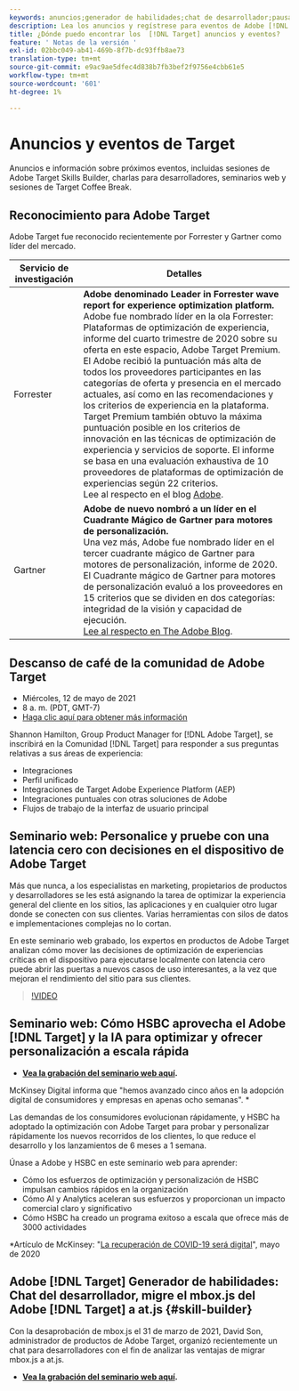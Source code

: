 ```yaml
---
keywords: anuncios;generador de habilidades;chat de desarrollador;pausa para café;eventos;bosque;gartner;seminario web
description: Lea los anuncios y regístrese para eventos de Adobe [!DNL Target] , incluidas las sesiones de Generador de habilidades, chats para desarrolladores y gestores de productos, seminarios web y mucho más.
title: ¿Dónde puedo encontrar los  [!DNL Target] anuncios y eventos?
feature: ' Notas de la versión '
exl-id: 02bbc049-ab41-469b-8f7b-dc93ffb8ae73
translation-type: tm+mt
source-git-commit: e9ac9ae5dfec4d838b7fb3bef2f9756e4cbb61e5
workflow-type: tm+mt
source-wordcount: '601'
ht-degree: 1%

---
```


# Anuncios y eventos de Target

Anuncios e información sobre próximos eventos, incluidas sesiones de Adobe Target Skills Builder, charlas para desarrolladores, seminarios web y sesiones de Target Coffee Break.

## Reconocimiento para Adobe Target

Adobe Target fue reconocido recientemente por Forrester y Gartner como líder del mercado.

| Servicio de investigación | Detalles |
| --- | --- |
| Forrester | **Adobe denominado Leader in Forrester wave report for experience optimization platform.**<br> Adobe fue nombrado líder en la ola Forrester: Plataformas de optimización de experiencia, informe del cuarto trimestre de 2020 sobre su oferta en este espacio, Adobe Target Premium. El Adobe recibió la puntuación más alta de todos los proveedores participantes en las categorías de oferta y presencia en el mercado actuales, así como en las recomendaciones y los criterios de experiencia en la plataforma. Target Premium también obtuvo la máxima puntuación posible en los criterios de innovación en las técnicas de optimización de experiencia y servicios de soporte. El informe se basa en una evaluación exhaustiva de 10 proveedores de plataformas de optimización de experiencias según 22 criterios.<br>Lee al respecto en el blog  [Adobe](https://blog.adobe.com/en/2020/11/24/adobe-named-leader-in-forrester-wave-report-experience-optimization-platforms.html). |
| Gartner | **Adobe de nuevo nombró a un líder en el Cuadrante Mágico de Gartner para motores de personalización.**<br> Una vez más, Adobe fue nombrado líder en el tercer cuadrante mágico de Gartner para motores de personalización, informe de 2020. El Cuadrante mágico de Gartner para motores de personalización evaluó a los proveedores en 15 criterios que se dividen en dos categorías: integridad de la visión y capacidad de ejecución.<br>[Lee al respecto en The Adobe Blog](https://theblog.adobe.com/adobe-again-named-leader-in-gartner-magic-quadrant-for-personalization-engines/). |

## Descanso de café de la comunidad de Adobe Target

* Miércoles, 12 de mayo de 2021
* 8 a. m. (PDT, GMT-7)
* [Haga clic aquí para obtener más información](https://experienceleaguecommunities.adobe.com/t5/adobe-target-discussions/at-community-q-amp-a-coffee-break-5-12-21-8am-pt-shannon/td-p/405341)

Shannon Hamilton, Group Product Manager for [!DNL Adobe Target], se inscribirá en la Comunidad [!DNL Target] para responder a sus preguntas relativas a sus áreas de experiencia:

* Integraciones
* Perfil unificado
* Integraciones de Target Adobe Experience Platform (AEP)
* Integraciones puntuales con otras soluciones de Adobe
* Flujos de trabajo de la interfaz de usuario principal

## Seminario web: Personalice y pruebe con una latencia cero con decisiones en el dispositivo de Adobe Target

Más que nunca, a los especialistas en marketing, propietarios de productos y desarrolladores se les está asignando la tarea de optimizar la experiencia general del cliente en los sitios, las aplicaciones y en cualquier otro lugar donde se conecten con sus clientes. Varias herramientas con silos de datos e implementaciones complejas no lo cortan.

En este seminario web grabado, los expertos en productos de Adobe Target analizan cómo mover las decisiones de optimización de experiencias críticas en el dispositivo para ejecutarse localmente con latencia cero puede abrir las puertas a nuevos casos de uso interesantes, a la vez que mejoran el rendimiento del sitio para sus clientes.

>[!VIDEO](https://video.tv.adobe.com/v/328148)

## Seminario web: Cómo HSBC aprovecha el Adobe [!DNL Target] y la IA para optimizar y ofrecer personalización a escala rápida

* **[Vea la grabación del seminario web aquí](https://seminars.adobeconnect.com/ps4ozlg7qfdy/?proto=true).**

McKinsey Digital informa que &quot;hemos avanzado cinco años en la adopción digital de consumidores y empresas en apenas ocho semanas&quot;. *

Las demandas de los consumidores evolucionan rápidamente, y HSBC ha adoptado la optimización con Adobe Target para probar y personalizar rápidamente los nuevos recorridos de los clientes, lo que reduce el desarrollo y los lanzamientos de 6 meses a 1 semana.

Únase a Adobe y HSBC en este seminario web para aprender:

* Cómo los esfuerzos de optimización y personalización de HSBC impulsan cambios rápidos en la organización
* Cómo AI y Analytics aceleran sus esfuerzos y proporcionan un impacto comercial claro y significativo
* Cómo HSBC ha creado un programa exitoso a escala que ofrece más de 3000 actividades

*Artículo de McKinsey: &quot;[La recuperación de COVID-19 será digital](https://www.mckinsey.com/business-functions/mckinsey-digital/our-insights/the-covid-19-recovery-will-be-digital-a-plan-for-the-first-90-days#)&quot;, mayo de 2020

## Adobe [!DNL Target] Generador de habilidades: Chat del desarrollador, migre el mbox.js del Adobe [!DNL Target] a at.js {#skill-builder}

Con la desaprobación de mbox.js el 31 de marzo de 2021, David Son, administrador de productos de Adobe Target, organizó recientemente un chat para desarrolladores con el fin de analizar las ventajas de migrar mbox.js a at.js.

* **[Vea la grabación del seminario web aquí](https://seminars.adobeconnect.com/ptdo6mfo6qn6/?proto=true).**
